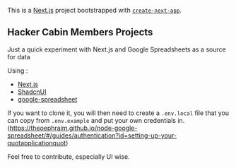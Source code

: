 This is a [Next.js](https://nextjs.org/) project bootstrapped with [`create-next-app`](https://github.com/vercel/next.js/tree/canary/packages/create-next-app).

## Hacker Cabin Members Projects

Just a quick experiment with Next.js and Google Spreadsheets as a source for data

Using :
- [Next.js](https://nextjs.org/)
- [ShadcnUI](https://ui.shadcn.com/)
- [google-spreadsheet](https://www.npmjs.com/package/google-spreadsheet)

If you want to clone it, you will then need to create a `.env.local` file that you can copy from `.env.example` and put your own credentials in. (https://theoephraim.github.io/node-google-spreadsheet/#/guides/authentication?id=setting-up-your-quotapplicationquot)

Feel free to contribute, especially UI wise.